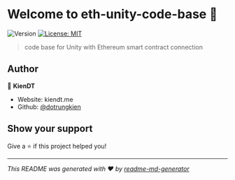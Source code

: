 # Welcome to eth-unity-code-base 👋

![Version](https://img.shields.io/badge/version-1.0.0-blue.svg?cacheSeconds=2592000)
[![License: MIT](https://img.shields.io/badge/License-MIT-yellow.svg)](#)

> code base for Unity with Ethereum smart contract connection

## Author

👤 **KienDT**

- Website: kiendt.me
- Github: [@dotrungkien](https://github.com/dotrungkien)

## Show your support

Give a ⭐️ if this project helped you!

---

_This README was generated with ❤️ by [readme-md-generator](https://github.com/kefranabg/readme-md-generator)_
